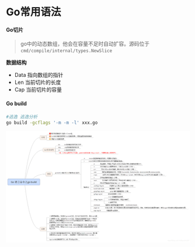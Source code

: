 # Go常用语法

#### Go切片

> go中的动态数组，他会在容量不足时自动扩容。源码位于 `cmd/compile/internal/types.NewSlice`

**数据结构**

- Data 指向数组的指针
- Len 当前切片的长度
- Cap 当前切片的容量



#### Go build

```sh
#逃逸 逃逸分析
go build -gcflags '-m -m -l' xxx.go

```

![](https://raw.githubusercontent.com/zhiming1/blog_pictures/main/blog/img202312092214825.png)
